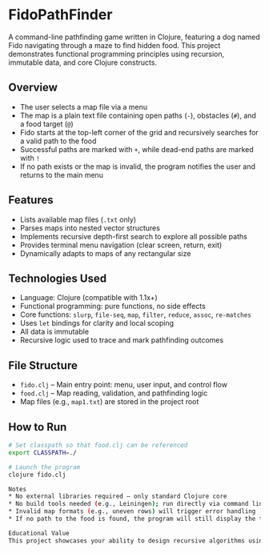 # FidoPathFinder

A command-line pathfinding game written in Clojure, featuring a dog named Fido navigating through a maze to find hidden food. This project demonstrates functional programming principles using recursion, immutable data, and core Clojure constructs.

## Overview

- The user selects a map file via a menu
- The map is a plain text file containing open paths (`-`), obstacles (`#`), and a food target (`@`)
- Fido starts at the top-left corner of the grid and recursively searches for a valid path to the food
- Successful paths are marked with `+`, while dead-end paths are marked with `!`
- If no path exists or the map is invalid, the program notifies the user and returns to the main menu

## Features

- Lists available map files (`.txt` only)
- Parses maps into nested vector structures
- Implements recursive depth-first search to explore all possible paths
- Provides terminal menu navigation (clear screen, return, exit)
- Dynamically adapts to maps of any rectangular size

## Technologies Used

- Language: Clojure (compatible with 1.1x+)
- Functional programming: pure functions, no side effects
- Core functions: `slurp`, `file-seq`, `map`, `filter`, `reduce`, `assoc`, `re-matches`
- Uses `let` bindings for clarity and local scoping
- All data is immutable
- Recursive logic used to trace and mark pathfinding outcomes

## File Structure

- `fido.clj` – Main entry point: menu, user input, and control flow
- `food.clj` – Map reading, validation, and pathfinding logic
- Map files (e.g., `map1.txt`) are stored in the project root

## How to Run

```bash
# Set classpath so that food.clj can be referenced
export CLASSPATH=./

# Launch the program
clojure fido.clj

Notes
* No external libraries required — only standard Clojure core
* No build tools needed (e.g., Leiningen); run directly via command line
* Invalid map formats (e.g., uneven rows) will trigger error handling
* If no path to the food is found, the program will still display the traversal history

Educational Value
This project showcases your ability to design recursive algorithms using functional techniques. It emphasizes clean logic, data immutability, and structure — making it ideal for portfolios demonstrating Clojure or functional programming proficiency.




